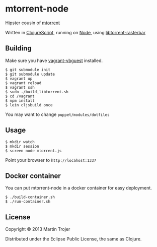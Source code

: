 # mtorrent-node

Hipster cousin of [mtorrent](https://github.com/martintrojer/mtorrent)

Written in [ClojureScript](https://github.com/clojure/clojurescript), running on [Node](http://nodejs.org/), using [libtorrent-rasterbar](http://www.rasterbar.com/products/libtorrent)

## Building

Make sure you have [vagrant-vbguest](https://github.com/dotless-de/vagrant-vbguest) installed.

```
$ git submodule init
$ git submodule update
$ vagrant up
$ vagrant reload
$ vagrant ssh
$ sudo ./build_libtorrent.sh
$ cd /vagrant
$ npm install
$ lein cljsbuild once
```

You may want to change `puppet/modules/dotfiles`

## Usage

```
$ mkdir watch
$ mkdir session
$ screen node mtorrent.js
```

Point your browser to `http://locahost:1337`

## Docker container

You can put mtorrent-node in a docker container for easy deployment.

```
$ ./build-container.sh
$ ./run-container.sh
```

## License

Copyright © 2013 Martin Trojer

Distributed under the Eclipse Public License, the same as Clojure.
